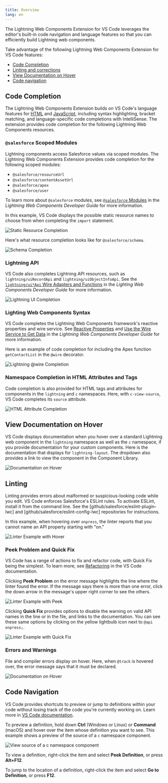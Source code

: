 ```yaml
---
title: Overview
lang: en
---
```


The Lightning Web Components Extension for VS Code leverages the editor's built-in code navigation and language features so that you can efficiently build Lightning web components. 

Take advantage of the following Lightning Web Components Extension for VS Code features:

* [Code Completion](#code-completion)
* [Linting and corrections](#linting)
* [View Documentation on Hover](#view-documentation-on-hover)
* [Code navigation](#code-navigation)

## Code Completion

The Lightning Web Components Extension builds on VS Code's language features for [HTML](https://code.visualstudio.com/docs/languages/html) and [JavaScript](https://code.visualstudio.com/docs/languages/javascript), including syntax highlighting, bracket matching, and language-specific code completions with IntelliSense. The extension provides code completion for the following Lightning Web Components resources.

### `@salesforce` Scoped Modules

Lightning components access Salesforce values via scoped modules. The Lightning Web Components Extension provides code completion for the following scoped modules:

* `@salesforce/resourceUrl`
* `@salesforce/contentAssetUrl`
* `@salesforce/apex`
* `@salesforce/user`

To learn more about `@salesforce` modules, see [`@salesforce` Modules](https://developer.salesforce.com/docs/component-library/documentation/lwc/lwc.reference_salesforce_modules) in the *Lightning Web Components Developer Guide* for more information.

In this example, VS Code displays the possible static resource names to choose from when completing the `import` statement.

![Static Resource Completion](./images/vscode_lwc_staticresource_trailhead.png)

Here's what resource completion looks like for `@salesforce/schema`. 

![Schema Completion](./images/vscode_lwc_schema.png)

### Lightning API 

VS Code also completes Lightning API resources, such as `lightning/uiRecordApi` and `lightning/uiObjectInfoApi`. See the [`lightning/ui*Api` Wire Adapters and Functions](https://developer.salesforce.com/docs/component-library/documentation/lwc/lwc.reference_ui_api) in the *Lighting Web Components Developer Guide* for more information. 

![Lightning UI Completion](./images/vscode_lwc_lightningui.png)

### Lighting Web Components Syntax 

VS Code completes the Lightning Web Components framework's reactive properties and wire service. See [Reactive Properties](https://developer.salesforce.com/docs/component-library/documentation/lwc/js_props_reactive) and [Use the Wire Service to Get Data](https://developer.salesforce.com/docs/component-library/documentation/lwc/lwc.data_wire_service_about) in the *Lightning Web Components Developer Guide* for more information. 

Here is an example of code completion for including the Apex function `getContactList` in the `@wire` decorator. 

![Lightning @wire Completion](./images/vscode_lwc_wire.png)

### Namespace Completion in HTML Attributes and Tags

Code completion is also provided for HTML tags and attributes for components in the `lightning` and `c` namespaces. Here, with `c-view-source`, VS Code completes its `source` attribute.

![HTML Attribute Completion](./images/vscode_lwc_html_attr.png)

## View Documentation on Hover

VS Code displays documentation when you hover over a standard Lightning web component in the `lightning` namespace as well as the `c` namespace, if you provide documentation for your custom components. Here is the documentation that displays for `lightning-layout`. The dropdown also provides a link to view the component in the Component Library.

![Documentation on Hover](./images/vscode_lwc_hover.png)

## Linting 

Linting provides errors about malformed or suspicious-looking code while you edit. VS Code enforces Salesforce's ESLint rules. To activate ESLint, install it from the command line. See the [github/salesforce/eslint-plugin-lwc] and [github/salesforce/eslint-config-lwc] repositories for instructions. 

In this example, when hovering over `onpress`, the linter reports that you cannot name an API property starting with "on."

![Linter Example with Hover](./images/vscode_lwc_linting_press.png)

### Peek Problem and Quick Fix

VS Code has a range of actions to fix and refactor code, with Quick Fix being the simplest. To learn more, see [Refactoring](https://code.visualstudio.com/docs/editor/refactoring) in the VS Code documentation. 

Clicking **Peek Problem** on the error message highlights the line where the linter found the error. If the message says there is more than one error, click the down arrow in the message's upper right corner to see the others.

![Linter Example with Peek](./images/vscode_lwc_peek.png)

Clicking **Quick Fix** provides options to disable the warning on valid API names in the line or in the file, and links to the documentation. You can see these same options by clicking on the yellow lightbulb icon next to `@api onpress;`.

![Linter Example with Quick Fix](./images/vscode_lwc_quickfix.png)

### Errors and Warnings 

File and compiler errors display on hover. Here, when `@track` is hovered over, the error message says that it must be declared.

![Documentation on Hover](./images/vscode_lwc_track.png)

## Code Navigation

VS Code provides shortcuts to preview or jump to definitions within your code without losing track of the code you're currently working on. Learn more in [VS Code documentation](https://code.visualstudio.com/docs/editor/editingevolved).

To preview a definition, hold down **Ctrl** (Windows or Linux) or **Command** (macOS) and hover over the item whose definition you want to see. This example shows a preview of the source of a `c` namespace component.

![View source of a c namespace component](./images/vscode_lwc_commandhover.png)

To view a definition, right-click the item and select **Peek Definition**, or press **Alt+F12**.

To jump to the location of a definition, right-click the item and select **Go to Definition**, or press **F12**.


